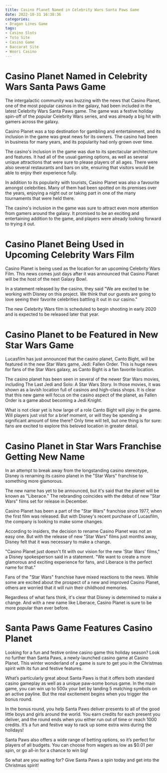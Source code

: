 ```yaml
---
title: Casino Planet Named in Celebrity Wars Santa Paws Game
date: 2022-10-31 16:38:36
categories:
- Dragon Lines Game
tags:
- Casino Slots
- Toto Site
- Casino Game
- Baccarat Site
- Woori Casino
---
```



#  Casino Planet Named in Celebrity Wars Santa Paws Game

The intergalactic community was buzzing with the news that Casino Planet, one of the most popular casinos in the galaxy, had been included in the latest Celebrity Wars Santa Paws game. The game was a festive holiday spin-off of the popular Celebrity Wars series, and was already a big hit with gamers across the galaxy.

Casino Planet was a top destination for gambling and entertainment, and its inclusion in the game was great news for its owners. The casino had been in business for many years, and its popularity had only grown over time.

The casino's inclusion in the game was due to its spectacular architecture and features. It had all of the usual gaming options, as well as several unique attractions that were sure to please players of all ages. There were also several restaurants and bars on site, ensuring that visitors would be able to enjoy their experience fully.

In addition to its popularity with tourists, Casino Planet was also a favourite amongst celebrities. Many of them had been spotted on its premises over the years, enjoying a night out or taking part in one of the many tournaments that were held there.

The casino's inclusion in the game was sure to attract even more attention from gamers around the galaxy. It promised to be an exciting and entertaining addition to the game, and players were already looking forward to trying it out.

#  Casino Planet Being Used in Upcoming Celebrity Wars Film

Casino Planet is being used as the location for an upcoming Celebrity Wars Film. This news comes just days after it was announced that Casino Planet will be the host of the next Galaxy Bowl.

In a statement released by the casino, they said "We are excited to be working with Disney on this project. We think that our guests are going to love seeing their favorite celebrities battling it out in our casino."

The new Celebrity Wars film is scheduled to begin shooting in early 2020 and is expected to be released later that year.

#  Casino Planet to be Featured in New Star Wars Game

Lucasfilm has just announced that the casino planet, Canto Bight, will be featured in the new Star Wars game, Jedi: Fallen Order. This is huge news for fans of the Star Wars galaxy, as Canto Bight is a fan favorite location.

The casino planet has been seen in several of the newer Star Wars movies, including The Last Jedi and Solo: A Star Wars Story. In those movies, it was shown as a lavish location full of casinos and high-class shops. It is clear that this new game will focus on the casino aspect of the planet, as Fallen Order is a game about becoming a Jedi Knight.

What is not clear yet is how large of a role Canto Bight will play in the game. Will players just visit for a brief moment, or will they be spending a significant amount of time there? Only time will tell, but one thing is for sure: fans are excited to explore this beloved location in greater detail.

#  Casino Planet in Star Wars Franchise Getting New Name

In an attempt to break away from the longstanding casino stereotype, Disney is renaming its casino planet in the "Star Wars" franchise to something more glamorous.

The new name has yet to be announced, but it's said that the planet will be known as "Liberace." The rebranding coincides with the debut of new "Star Wars" films set for release in December.

Casino Planet has been a part of the "Star Wars" franchise since 1977, when the first film was released. But with Disney's recent purchase of Lucasfilm, the company is looking to make some changes.

According to insiders, the decision to rename Casino Planet was not an easy one. But with the release of new "Star Wars" films just months away, Disney felt that it was necessary to make a change.

"Casino Planet just doesn't fit with our vision for the new 'Star Wars' films," a Disney spokesperson said in a statement. "We want to create a more glamorous and exciting experience for fans, and Liberace is the perfect name for that."

Fans of the "Star Wars" franchise have mixed reactions to the news. While some are excited about the prospect of a new and improved Casino Planet, others are worried that it will ruin their childhood memories.

Regardless of what fans think, it's clear that Disney is determined to make a change. And with a new name like Liberace, Casino Planet is sure to be more popular than ever before.

#  Santa Paws Game Features Casino Planet

Looking for a fun and festive online casino game this holiday season? Look no further than Santa Paws, a newly-launched casino game at Casino Planet. This winter wonderland of a game is sure to get you in the Christmas spirit with its fun and festive features.

What’s particularly great about Santa Paws is that it offers both standard casino gameplay as well as a unique paw-some bonus game. In the main game, you can win up to 500x your bet by landing 5 matching symbols on an active payline. But the real excitement begins when you trigger the bonus round.

In the bonus round, you help Santa Paws deliver presents to all of the good little boys and girls around the world. You earn credits for each present you deliver, and the round ends when you either run out of time or reach 1000 credits. It’s a fun and festive way to rack up some extra wins during the holidays!

Santa Paws also offers a wide range of betting options, so it’s perfect for players of all budgets. You can choose from wagers as low as $0.01 per spin, or go all-in for a chance to win big!

So what are you waiting for? Give Santa Paws a spin today and get into the Christmas spirit!